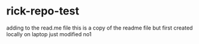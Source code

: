 # rick-repo-test
adding to the read.me file
this is a copy of the readme file but first created locally on laptop
just modified no1
